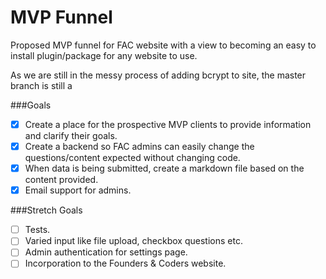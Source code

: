 # MVP Funnel
Proposed MVP funnel for FAC website with a view to becoming an easy to install plugin/package for any website to use.

As we are still in the messy process of adding bcrypt to site, the master branch is still a 

###Goals
* [x] Create a place for the prospective MVP clients to provide information and clarify their goals.
* [x] Create a backend so FAC admins can easily change the questions/content expected without changing code.
* [x] When data is being submitted, create a markdown file based on the content provided.
* [x] Email support for admins.

###Stretch Goals
* [ ] Tests.
* [ ] Varied input like file upload, checkbox questions etc.
* [ ] Admin authentication for settings page.
* [ ] Incorporation to the Founders & Coders website.